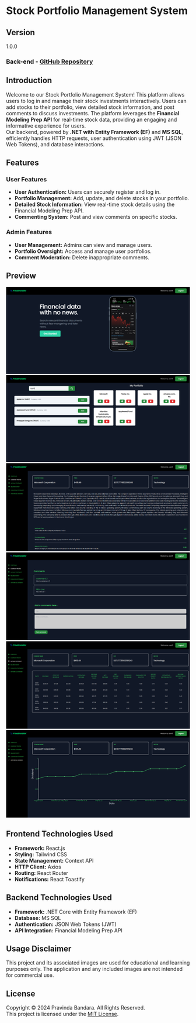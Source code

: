 # Stock Portfolio Management System

## Version  
1.0.0  

### Back-end - [GitHub Repository](https://github.com/Pravinda-Bandara/Stock-Portfolio-Management-backend)  

## Introduction  

Welcome to our Stock Portfolio Management System! This platform allows users to log in and manage their stock investments interactively. Users can add stocks to their portfolio, view detailed stock information, and post comments to discuss investments. The platform leverages the **Financial Modeling Prep API** for real-time stock data, providing an engaging and informative experience for users.  
Our backend, powered by **.NET with Entity Framework (EF)** and **MS SQL**, efficiently handles HTTP requests, user authentication using JWT (JSON Web Tokens), and database interactions.

## Features  

### User Features  
- **User Authentication:** Users can securely register and log in.  
- **Portfolio Management:** Add, update, and delete stocks in your portfolio.  
- **Detailed Stock Information:** View real-time stock details using the Financial Modeling Prep API.  
- **Commenting System:** Post and view comments on specific stocks.  

### Admin Features  
- **User Management:** Admins can view and manage users.  
- **Portfolio Oversight:** Access and manage user portfolios.  
- **Comment Moderation:** Delete inappropriate comments.  

## Preview  

<div>
  <img src="./screenshots/1.png" alt="User Screenshot 1" >
  <img src="./screenshots/2.png" alt="User Screenshot 2" >
</div>

<div>
  <img src="./screenshots/3.png" alt="Portfolio Screenshot 1" >
  <img src="./screenshots/4.png" alt="Portfolio Screenshot 2" >
</div>

<div>
  <img src="./screenshots/5.png" alt="Admin Screenshot 1" >
  <img src="./screenshots/6.png" alt="Admin Screenshot 2" >
</div>

## Frontend Technologies Used  

- **Framework:** React.js  
- **Styling:** Tailwind CSS  
- **State Management:** Context API  
- **HTTP Client:** Axios  
- **Routing:** React Router  
- **Notifications:** React Toastify  

## Backend Technologies Used  

- **Framework:** .NET Core with Entity Framework (EF)  
- **Database:** MS SQL  
- **Authentication:** JSON Web Tokens (JWT)  
- **API Integration:** Financial Modeling Prep API  

## Usage Disclaimer  

This project and its associated images are used for educational and learning purposes only. The application and any included images are not intended for commercial use.  

## License  

Copyright &copy; 2024 Pravinda Bandara. All Rights Reserved.  
This project is licensed under the [MIT License](LICENSE.txt).  
